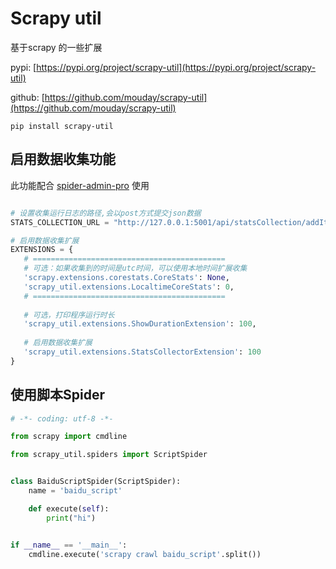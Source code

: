 # Scrapy util

基于scrapy 的一些扩展

pypi: [https://pypi.org/project/scrapy-util](https://pypi.org/project/scrapy-util)

github: [https://github.com/mouday/scrapy-util](https://github.com/mouday/scrapy-util)


```
pip install scrapy-util
```

## 启用数据收集功能

此功能配合 [spider-admin-pro](https://github.com/mouday/spider-admin-pro) 使用

```python

# 设置收集运行日志的路径,会以post方式提交json数据
STATS_COLLECTION_URL = "http://127.0.0.1:5001/api/statsCollection/addItem"

# 启用数据收集扩展
EXTENSIONS = {
   # ===========================================
   # 可选：如果收集到的时间是utc时间，可以使用本地时间扩展收集
   'scrapy.extensions.corestats.CoreStats': None,
   'scrapy_util.extensions.LocaltimeCoreStats': 0,
   # ===========================================
   
   # 可选，打印程序运行时长
   'scrapy_util.extensions.ShowDurationExtension': 100,
   
   # 启用数据收集扩展
   'scrapy_util.extensions.StatsCollectorExtension': 100
}

```

## 使用脚本Spider

```python
# -*- coding: utf-8 -*-

from scrapy import cmdline

from scrapy_util.spiders import ScriptSpider


class BaiduScriptSpider(ScriptSpider):
    name = 'baidu_script'

    def execute(self):
        print("hi")


if __name__ == '__main__':
    cmdline.execute('scrapy crawl baidu_script'.split())

```